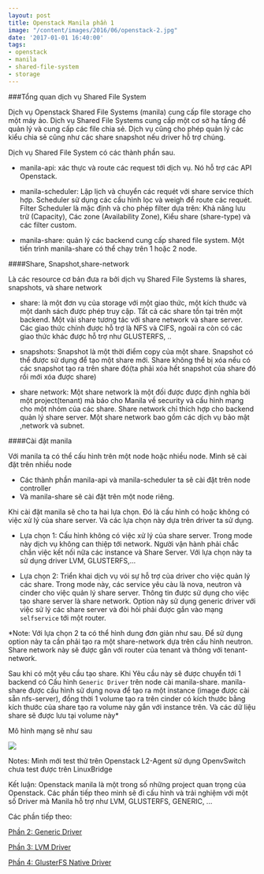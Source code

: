 ```yaml
---
layout: post
title: Openstack Manila phần 1
image: "/content/images/2016/06/openstack-2.jpg"
date: '2017-01-01 16:40:00'
tags:
- openstack
- manila
- shared-file-system
- storage
---
```


###Tổng quan dịch vụ Shared File System

Dịch vụ Openstack Shared File Systems (manila) cung cấp file storage cho một máy ảo. Dịch vụ Shared File Systems cung cấp một cơ sở hạ tầng để quản lý và cung cấp các file chia sẻ. Dịch vụ cũng cho phép quản lý các kiểu chia sẻ cũng như các share snapshot nếu driver hỗ trợ chúng.

Dịch vụ Shared File System có các thành phần sau.

- manila-api: xác thực và route các request tới dịch vụ. Nó hỗ trợ các API Openstack.

- manila-scheduler: Lập lịch và chuyển các requét với share service thích hợp. Scheduler sử dụng các cấu hình lọc và weigh để route các requét. Filter Scheduler là  mặc định và cho phép filter dựa trên: Khả năng lưu trữ (Capacity), Các zone (Availability Zone), Kiểu share (share-type) và các filter custom.

- manila-share: quản lý các backend cung cấp shared file system. Một tiến trình manila-share có thể chạy trên 1 hoặc 2 node.

####Share, Snapshot,share-network

Là các resource cơ bản đưa ra bởi dịch vụ Shared File Systems là shares, snapshots, và share network

- share: là một đơn vụ của storage với một giao thức, một kích thước và một danh sách được phép truy cập. Tất cả các share tồn tại trên một backend. Một vài share tương tác với share network và share server. Các giao thức chính được hỗ trợ là NFS và CIFS, ngoài ra còn có các giao thức khác được hỗ trợ như GLUSTERFS, ..

- snapshots:  Snapshot là một thời điểm copy của một share. Snapshot có thể được sử dụng để tạo một share mới. Share không thể bị xóa nếu có các snapshot tạo ra trên share đó(ta phải xóa hết snapshot của share đó  rồi mới xóa được share)

- share network: Một share network là một đối được được định nghĩa bởi một project(tenant) mà báo cho Manila về security và cấu hình mạng cho một nhóm của các share. Share network chỉ thích hợp cho backend quản lý share server.  Một share network bao gồm các dịch vụ bảo mật ,network và subnet.

####Cài đặt manila

Với manila ta có thể cấu hình trên một node hoặc nhiều node. Mình sẽ cài đặt trên nhiều node
- Các thành phần manila-api và manila-scheduler ta sẽ cài đặt trên node controller
- Và manila-share sẽ cài đặt trên một node riêng.

Khi cài đặt manila sẽ cho ta hai lựa chọn. Đó là cấu hình có hoặc không có việc xử lý của share server. Và các lựa chọn này dựa trên driver ta sử dụng.

- Lựa chọn 1: Cấu hình không có việc xử lý của share server. Trong mode này dịch vụ không can thiệp tới network. Người vận hành phải chắc chắn việc kết nối nữa các instance và Share Server. Với lựa chọn này ta sử dụng driver LVM, GLUSTERFS,...

- Lựa chọn 2: Triển khai dịch vụ vói sự hỗ trợ của driver cho việc quản lý các share. Trong mode này, các service yêu càu là nova, neutron và cinder cho việc quản lý share server. Thông tin được sử dụng cho việc tạo share server là share network. Option này sử dụng generic driver với việc sử lý các  share server và đòi hỏi phải được gắn vào mạng `selfservice` tới một router.

*Note: Với lựa chọn 2 ta có thể hình dung đơn giản như sau. Để sử dụng option này ta cần phải tạo ra một share-network dựa trên cấu hình neutron.
Share network này sẽ được gắn với router của tenant và thông với tenant-network.

Sau khi có một yêu cầu tạo share. Khi Yêu cầu này sẽ được chuyển tới 1 backend có Cấu hình `Generic Driver` trên node cài manila-share. manila-share được cấu hình sử dụng nova để tạo ra một instance (image được cài sẵn nfs-server), đồng thời 1 volume tạo ra trên cinder có kích thước bằng kích thước của share tạo ra volume này gắn với instance trên. Và các dữ liệu share sẽ được lưu tại volume này*

Mô hình mạng sẽ như sau

<img src="http://i.imgur.com/TmiBQi7.png">

Notes: Mình mới test thử trên Openstack L2-Agent sử dụng OpenvSwitch chưa test được trên LinuxBridge


Kết luận: Openstack manila là một trong số những project quan trọng của Openstack. Các phần tiếp theo mình sẽ đi cấu hình và trải nghiệm với một số Driver mà Manila hỗ trợ như LVM, GLUSTERFS, GENERIC, ...


Các phần tiếp theo:

[Phần 2: Generic Driver](https://sapham.net/openstack-manila-phan-2-generic-driver/)

[Phần 3: LVM Driver](https://sapham.net/openstack-manila-phan-3-lvm-driver/)

[Phần 4: GlusterFS Native Driver](https://sapham.net/openstack-manila-phan-4-native-glusterfs-driver/)